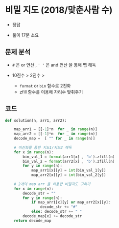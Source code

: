 # 비밀 지도 (2018/맞춘사람 수)

- 정답

- 풀이 17분 소요



## 문제 분석

- `#` 은 or 연산 ,  `' '`  은 and 연산 을 통해 맵 해독

- 10진수 > 2진수 > 

  - `format` or `bin` 함수로 2진화
  - zfill 함수를 이용해 자리수 맞춰주기
  
  

## 코드

```python
def solution(n, arr1, arr2):

    map_arr1 = [[-1]*n  for _ in range(n)]
    map_arr2 = [[-1]*n  for _ in range(n)]
    decode_map =  [ "" for _ in range(n)]  
    
    # 이진화를 통한 지도1/지도2 해독
    for x in range(n):
        bin_val_1 = format(arr1[x] , 'b').zfill(n)
        bin_val_2 = format(arr2[x] , 'b').zfill(n)
        for y in range(n):
            map_arr1[x][y] = int(bin_val_1[y])
            map_arr2[x][y] = int(bin_val_2[y])
            
    # 2개의 map arr 을 이용한 비밀지도 구하기 
    for x in range(n):
        decode_str = ""
        for y in range(n):
            if map_arr1[x][y] or map_arr2[x][y]:
                decode_str += "#"
            else: decode_str += " "
        decode_map[x] += decode_str
    return decode_map
```






